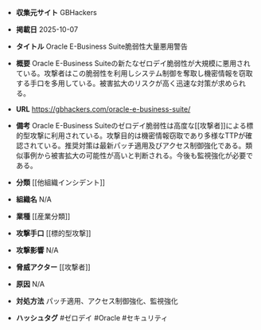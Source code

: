 - **収集元サイト**
GBHackers

- **掲載日**
2025-10-07

- **タイトル**
Oracle E-Business Suite脆弱性大量悪用警告

- **概要**
Oracle E-Business Suiteの新たなゼロデイ脆弱性が大規模に悪用されている。攻撃者はこの脆弱性を利用しシステム制御を奪取し機密情報を窃取する手口を多用している。被害拡大のリスクが高く迅速な対策が求められる。

- **URL**
https://gbhackers.com/oracle-e-business-suite/

- **備考**
Oracle E-Business Suiteのゼロデイ脆弱性は高度な[[攻撃者]]による標的型攻撃に利用されている。攻撃目的は機密情報窃取であり多様なTTPが確認されている。推奨対策は最新パッチ適用及びアクセス制御強化である。類似事例から被害拡大の可能性が高いと判断される。今後も監視強化が必要である。

- **分類**
[[他組織インシデント]]

- **組織名**
N/A

- **業種**
[[産業分類]]

- **攻撃手口**
[[標的型攻撃]]

- **攻撃影響**
N/A

- **脅威アクター**
[[攻撃者]]

- **原因**
N/A

- **対処方法**
パッチ適用、アクセス制御強化、監視強化

- **ハッシュタグ**
#ゼロデイ #Oracle #セキュリティ

